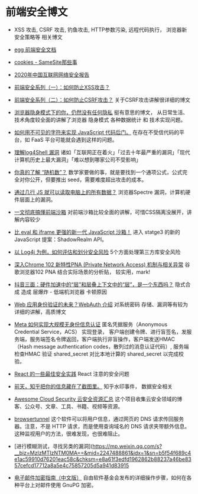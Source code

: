# 前端安全博文
* XSS 攻击, CSRF 攻击, 钓鱼攻击, HTTP参数污染, 远程代码执行， 浏览器新安全策略等 相关博文

* [egg 前端安全文档](https://eggjs.org/zh-cn/core/security.html)
* [cookies - SameSite那些事](https://mp.weixin.qq.com/s/QZkOXhQIg2LqDWpi7mzCdQ)
* [2020年中国互联网网络安全报告](https://www.cert.org.cn/publish/main/46/2021/20210721130944504525772/20210721130944504525772_.html)
* [前端安全系列（一）：如何防止XSS攻击？](https://tech.meituan.com/2018/09/27/fe-security.html)
* [前端安全系列（二）：如何防止CSRF攻击？](https://tech.meituan.com/2018/10/11/fe-security-csrf.html) 关于CSRF攻击讲解很详细的博文
* [浏览器隐身模式下的你，仍然没有任何隐私](https://mp.weixin.qq.com/s/nISm93vAiG3iCqtQIeg7Sg) 挺有意思的博文， 从日常生活、技术角度较全面的讲解了浏览器 隐身模式 各种数据统计 和 技术实现问题。
* [如何用不可见的字符来实现 JavaScript 代码后门。](https://certitude.consulting/blog/en/invisible-backdoor/)  在存在不受信代码的平台，如 FaaS 平台可能就会遇到这样的问题。
* [理解log4Shell 漏洞](https://sspai.com/post/70394) 诸如「互联网正在着火」「过去十年最严重的漏洞」「现代计算机历史上最大漏洞」「难以想到哪家公司不受影响」
* [你真的了解 “随机数”？](https://math.haozi.me/random.html) 数学家要做的事，就是要找到一个通项公式，公式完全对你公开，但要推出 seed，需要难度超出攻击的成本。
* [通过几行 JS 就可以读取电脑上的所有数据？](https://mp.weixin.qq.com/s/1oDNxf5xHwlUUpJSVkqazg) 浏览器Spectre 漏洞，计算机硬件层面上的漏洞。
* [一文彻底搞懂前端沙箱](https://mp.weixin.qq.com/s/uu0H2MTO1z1b8nsfuoyLQw) 对前端沙箱比较全面的讲解，可惜CSS隔离没展开，讲解内容较少
* [比 eval 和 iframe 更强的新一代 JavaScript 沙箱！](https://mp.weixin.qq.com/s/wAI-L3we6uK0HvvPtOcIjg) 进入 statge3 的新的 JavaScript 提案：ShadowRealm API。
* [以 Log4j 为例，如何评估和划分安全风险](https://mp.weixin.qq.com/s/2eCzDAX4orgEXu1rvhZSNA) 5个方面处理第三方库安全风险
* [深入Chrome 102 新特性PNA (Private Network Access) 机制与相关异常](https://mp.weixin.qq.com/s/XNVhQkuEuZ6Z2fVWVyt-ww) 谷歌浏览器102 PNA 结合实际场景的分析贴， 较实用，mark!
* [抖音三面：硬件加速中的“层”和层叠上下文中的“层”，是一个东西吗？](https://mp.weixin.qq.com/s?__biz=Mzg2Nzc0NzQ3OQ==&mid=2247486037&idx=1&sn=d4092fd57179d180103dfeaf42f6ee17&chksm=ceb799adf9c010bbcb74db69e01b04dbb3c1f4cd1c266e4be0805a4e7954c9cd049bf8b8e6db&token=903578161&lang=zh_CN#rd) 隐式合成 造成 层爆炸 - 低端机浏览器 卡顿原因
* [Web 应用身份验证的未来？WebAuth 介绍](https://mp.weixin.qq.com/s?__biz=MzkxNTIwMzU5OQ==&mid=2247494467&idx=1&sn=b55ed5c175b81c6f9141d98f2fe142cd&chksm=c1601823f6179135ed047dfd9ac003429a8f9db47edd952c3d0bda96d29bbbf7b3b287740ea7&token=903578161&lang=zh_CN#rd) 对系统密码 存储、漏洞等有较为详细的讲解，高质博文
* [Meta 如何实现大规模无身份信息认证](https://mp.weixin.qq.com/s/N3Z91-Lj6w_j7Zv8hc7nnw) 匿名凭据服务（Anonymous Credential Service，ACS） 实现登录， 客户端创建令牌、进行盲签名，发服务端，服务端签名令牌返回，客户端执行非盲操作，客户端发送HMAC（Hash message authentication codes，散列过的消息认证代码）, 服务端检查HMAC 验证 shared_secret 对比本地计算的 shared_secret 以完成校验。
* [React 的一些最佳安全实践](https://mp.weixin.qq.com/s/KNbOa19OOnP6Rh1Uk2iotw) React 注意的安全问题
* [前天，知乎把你的信息藏在了截图里。](https://mp.weixin.qq.com/s/EykLVZA6MQ3kgKvZFKfR9g) 知乎水印事件， 数据安全相关
* [Awesome Cloud Security 云安全资源汇总](https://wiki.teamssix.com/cloudsecurityresources/) 这个项目收集云安全领域的博客、公众号、文章、工具、书籍、视频等资源。
* [browsertunnel](https://github.com/veggiedefender/browsertunnel) 这个软件可以将用户信息，通过网页的 DNS 请求传回服务器。注意，不是 HTTP 请求，而是使用查询域名的 DNS 请求夹带额外信息。这种监视用户的方法，很难发现，也很难阻止。
* [进行模糊测试，寻找另类的漏洞](https://mp.weixin.qq.com/s?__biz=MzIzMTIzNTM0MA==&mid=2247488861&idx=1&sn=b5f54f689c4e1ac59910d76201eac58c&chksm=e8a61f3edfd1962862b88237a46be8357cefcd17712a8a5e4c75857205d5a941d83915
* [电子邮件加密指南（中文版）](https://emailselfdefense.fsf.org/zh-hans/) 自由软件基金会发布的详细操作步骤，如何在各种平台上对邮件使用 GnuPG 加密。

